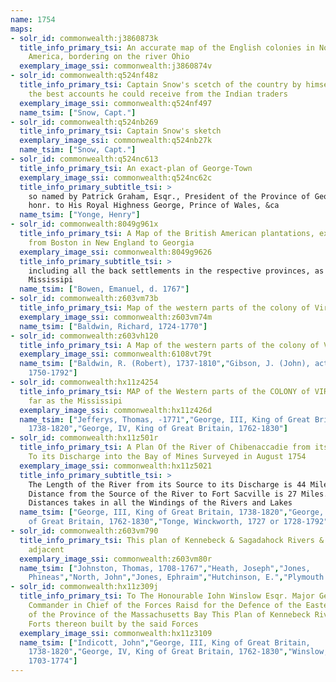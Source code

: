 ```yaml
---
name: 1754
maps:
- solr_id: commonwealth:j3860873k
  title_info_primary_tsi: An accurate map of the English colonies in North
    America, bordering on the river Ohio
  exemplary_image_ssi: commonwealth:j3860874v
- solr_id: commonwealth:q524nf48z
  title_info_primary_tsi: Captain Snow's scetch of the country by himself, and
    the best accounts he could receive from the Indian traders
  exemplary_image_ssi: commonwealth:q524nf497
  name_tsim: ["Snow, Capt."]
- solr_id: commonwealth:q524nb269
  title_info_primary_tsi: Captain Snow's sketch
  exemplary_image_ssi: commonwealth:q524nb27k
  name_tsim: ["Snow, Capt."]
- solr_id: commonwealth:q524nc613
  title_info_primary_tsi: An exact-plan of George-Town
  exemplary_image_ssi: commonwealth:q524nc62c
  title_info_primary_subtitle_tsi: > 
    so named by Patrick Graham, Esqr., President of the Province of Georgia, in
    honr. to His Royal Highness George, Prince of Wales, &ca
  name_tsim: ["Yonge, Henry"]
- solr_id: commonwealth:8049g961x
  title_info_primary_tsi: A Map of the British American plantations, extending
    from Boston in New England to Georgia
  exemplary_image_ssi: commonwealth:8049g9626
  title_info_primary_subtitle_tsi: > 
    including all the back settlements in the respective provinces, as far as the
    Mississipi
  name_tsim: ["Bowen, Emanuel, d. 1767"]
- solr_id: commonwealth:z603vm73b
  title_info_primary_tsi: Map of the western parts of the colony of Virginia
  exemplary_image_ssi: commonwealth:z603vm74m
  name_tsim: ["Baldwin, Richard, 1724-1770"]
- solr_id: commonwealth:z603vh120
  title_info_primary_tsi: A Map of the western parts of the colony of Virginia
  exemplary_image_ssi: commonwealth:6108vt79t
  name_tsim: ["Baldwin, R. (Robert), 1737-1810","Gibson, J. (John), active
    1750-1792"]
- solr_id: commonwealth:hx11z4254
  title_info_primary_tsi: MAP of the Western parts of the COLONY of VIRGINIA, as
    far as the Mississipi
  exemplary_image_ssi: commonwealth:hx11z426d
  name_tsim: ["Jefferys, Thomas, -1771","George, III, King of Great Britain,
    1738-1820","George, IV, King of Great Britain, 1762-1830"]
- solr_id: commonwealth:hx11z501r
  title_info_primary_tsi: A Plan Of the River of Chibenaccadie from its Source
    To its Discharge into the Bay of Mines Surveyed in August 1754
  exemplary_image_ssi: commonwealth:hx11z5021
  title_info_primary_subtitle_tsi: > 
    The Length of the River from its Source to its Discharge is 44 Miles. The
    Distance from the Source of the River to Fort Sacville is 27 Miles. NB the above
    Distances takes in all the Windings of the Rivers and Lakes
  name_tsim: ["George, III, King of Great Britain, 1738-1820","George, IV, King
    of Great Britain, 1762-1830","Tonge, Winckworth, 1727 or 1728-1792"]
- solr_id: commonwealth:z603vm790
  title_info_primary_tsi: This plan of Kennebeck & Sagadahock Rivers & country
    adjacent
  exemplary_image_ssi: commonwealth:z603vm80r
  name_tsim: ["Johnston, Thomas, 1708-1767","Heath, Joseph","Jones,
    Phineas","North, John","Jones, Ephraim","Hutchinson, E.","Plymouth Company"]
- solr_id: commonwealth:hx11z309j
  title_info_primary_tsi: To The Honourable Iohn Winslow Esqr. Major General &
    Commander in Chief of the Forces Raisd for the Defence of the Eastern Frontiers
    of the Province of the Massachusetts Bay This Plan of Kennebeck River and the
    Forts thereon built by the said Forces
  exemplary_image_ssi: commonwealth:hx11z3109
  name_tsim: ["Indicott, John","George, III, King of Great Britain,
    1738-1820","George, IV, King of Great Britain, 1762-1830","Winslow, John,
    1703-1774"]
---
```


